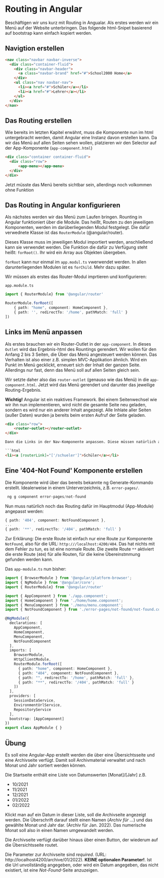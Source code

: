 # Routing in Angular

Beschäftigen wir uns kurz mit Routing in Angualar. Als erstes werden wir ein Menü auf der Website unterbringen. Das folgende html-Snipet basierend auf bootstrap kann einfach kopiert werden.

## Navigtion erstellen

```html
<nav class="navbar navbar-inverse">
  <div class="container-fluid">
    <div class="navbar-header">
      <a class="navbar-brand" href="#">School2000 Home</a>
    </div>
    <ul class="nav navbar-nav">
      <li><a href="#">Schüler</a></li>
      <li><a href="#">Lehrer</a></li>
    </ul>
  </div>
</nav>
```

## Das Routing erstellen

Wie bereits im letzten Kapitel erwähnt, muss die Komponente nun im html untergebracht werden, damit Angular eine Instanz davon erstellen kann. Da wir das Menü auf allen Seiten sehen wollen, platzieren wir den Selector auf der App-Komponente (`app-component.html`)

```html
<div class="container container-fluid">
  <div class="row">
      <app-menu></app-menu>
  </div>
</div>
```

Jetzt müsste das Menü bereits sichtbar sein, allerdings noch volkommen ohne Funktion

## Das Routing in Angular konfigurieren

Als nächstes werden wir das Menü zum Laufen bringen. Rounting in Angular funktioniert über die Module. Das heißt, Routen zu den jeweiligen Komponenten, werden im darüberliegenden Modul festgelegt. Die dafür verwednete Klasse ist das `RouterModule` (@angular/router).

Dieses Klasse muss im jeweiligen Modul importiert werden, anschließend kann sie verwendet werden. Die Funktion die dafür zu Verfügung steht heißt: `forRoot()`. Ihr wird ein Array aus Objekten übergeben.

`forRoot` kann nur einmal im `app.modul.ts` vwerwendet werden. In allen darunterliegenden Modulen ist es `forChild`. Mehr dazu später.

Wir müssen als erstes das Router-Modul imprtieren und konfigurieren:

`app.module.ts`

```typescript
import { RouterModule} from '@angular/router'
```

```typescript
RouterModule.forRoot([
    { path: "home", component: HomeComponent },
    { path: '', redirectTo: '/home', pathMatch: 'full' }
])
```

## Links im Menü anpassen

Als erstes brauchen wir ein Router-Outlet in der `app-component`. In dieses `Outlet` wird das Ergebnis-html des Rountings gerendert. Wir wollen für den Anfang 2 bis 3 Seiten, die Über das Menü angesteuert werden können. Das Verhalten ist also einer z.B. simplen MVC-Applikation ähnlich. Wird ein Punkt im Menü gecklickt, erneuert sich der Inhalt der ganzen Seite. Allerdings nur fast, denn das Menü soll auf allen Seiten gleich sein.

Wir setzte daher also das `router-outlet` (genauso wie das Menü) in die `app-component.html`. Jetzt wird das Menü gerendert und darunter das jeweilige Routing-Ergebnis.

**Wichtig!**
Angular ist ein reaktives Framework. Bei einem Seitenwechsel wie wir ihn nun implementieren, wird nicht die gesamte Seite neu geladen, sondern es wird nur ein anderer Inhalt angezeigt. Alle Inhlate aller Seiten (außer Daten) wurden ja bereits beim ersten Aufruf der Seite geladen.

```html
<div class="row">
    <router-outlet></router-outlet>
</div>

Dann die Links in der Nav-Komponente anpassen. Diese müssen natürlich auf ein Event-Bindig gesetzt werden. Ein Click ist ein Event, also Event-Binding.

```html
<li><a [routerLink]="['/schueler']">Schüler</a></li>
```

## Eine '404-Not Found' Komponente erstellen

Die Komponente wird über das bereits bekannte ng Generate-Kommando erstellt. Idealerweise in einem Unterverzeichnis, z.B. `error-pages/`.

```powershell
 ng g component error-pages/not-found
 ```

Nun muss natürlich noch das Routing dafür im Hauptmodul (App-Module) angepasst werden:

```typescript
{ path: '404', component: NotFoundComponent },
...
{ path: '**', redirectTo: '/404', pathMatch: 'full' }
```

Zur Erklärung: Die erste Route ist einfach nur eine Route zur Komponente `NotFound`, also für die URL: `http:///localhost:4200/404`. Das hat nichts mit dem Fehler zu tun, es ist eine normale Route. Die zweite Route `**` aktiviert die erste Route (`404`) für alle Routen, für die keine Übereinstmmung gefunden werden kann.

Das `app-module.ts` nun bisher:

```typescript
import { BrowserModule } from '@angular/platform-browser';
import { NgModule } from '@angular/core';
import { RouterModule} from '@angular/router'

import { AppComponent } from './app.component';
import { HomeComponent } from './home/home.component';
import { MenuComponent } from './menu/menu.component';
import { NotFoundComponent } from './error-pages/not-found/not-found.component';

@NgModule({
  declarations: [
    AppComponent,
    HomeComponent,
    MenuComponent,
    NotFoundComponent
  ],
  imports: [
    BrowserModule,
    HttpClientModule,
    RouterModule.forRoot([
      { path: "home", component: HomeComponent },
      { path: "404", component: NotFoundComponent },
      { path: "", redirectTo: '/home', pathMatch: 'full' },
      { path: "**", redirectTo: '/404', pathMatch: 'full' }
    ])
  ],
  providers: [
    SessionDataService,
    EnvironmentUrlService,
    RepositoryService
  ],
  bootstrap: [AppComponent]
})
export class AppModule { }
```

## Übung

Es soll eine Angular-App erstellt werden die über eine Übersichtsseite und eine Archivseite verfügt. Damit soll Archivmaterial verwaltet und nach Monat und Jahr sortiert werden können.

Die Startseite enthält eine Liste von Datumswerten [Monat]/[Jahr]
z.B.
* 10/2021
* 11/2021
* 12/2021
* 01/2022
* 02/2022

Klickt man auf ein Datum in dieser Liste, soll die Archivseite angezeigt werden. Die Überschrift darauf stellt einen Namen (*Archiv für ...*) und das gewählte Monat und Jahr dar. (Archiv für Jan. 2022). Das numerische Monat soll also in einen Namen umgewandelt werden.

Die Archivseite verfügt darüber hinaus über einen Button, der wiederum auf die Übersichtsseite routet.

Die Parameter zur Archivseite sind *required*. (URL: http://localhost4200/archive/01/2022). **KEINE optionalen Parameter!**. Ist die Url unvollständig angegeben, oder wird ein Datum angegeben, das nicht existiert, ist eine *Not-Found*-Seite anzuzeigen.
